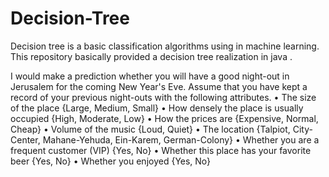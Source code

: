 # Decision-Tree
Decision tree is a basic classification algorithms using in machine learning. This  repository  basically  provided  a  decision tree  realization  in  java .

I would make a prediction whether you will have a good night-out in Jerusalem for the coming New Year's Eve. Assume that you have kept a record of your previous night-outs with the following attributes.
• The size of the place {Large, Medium, Small}
• How densely the place is usually occupied {High, Moderate, Low}
• How the prices are {Expensive, Normal, Cheap}
• Volume of the music {Loud, Quiet}
• The location {Talpiot, City-Center, Mahane-Yehuda, Ein-Karem, German-Colony}
• Whether you are a frequent customer (VIP) {Yes, No}
• Whether this place has your favorite beer {Yes, No}
• Whether you enjoyed {Yes, No}


